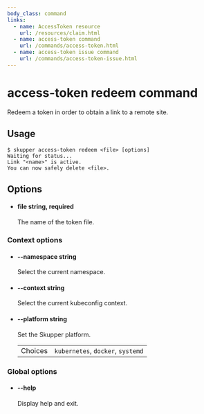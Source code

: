 ```yaml
---
body_class: command
links:
  - name: AccessToken resource
    url: /resources/claim.html
  - name: access-token command
    url: /commands/access-token.html
  - name: access-token issue command
    url: /commands/access-token-issue.html
---
```


# access-token redeem command

<section>

Redeem a token in order to obtain a link to a remote site.

</section>

<section>

## Usage

~~~ shell
$ skupper access-token redeem <file> [options]
Waiting for status...
Link "<name>" is active.
You can now safely delete <file>.
~~~

</section>

<section>

## Options

- <h4 id="file">file <span class="option-info">string, required</span></h4>

  The name of the token file.

  
### Context options

- <h4 id="namespace">--namespace <span class="option-info">string</span></h4>

  Select the current namespace.

  
- <h4 id="context">--context <span class="option-info">string</span></h4>

  Select the current kubeconfig context.

  
- <h4 id="platform">--platform <span class="option-info">string</span></h4>

  Set the Skupper platform.

  | | |
  |-|-|
  | Choices | `kubernetes`, `docker`, `systemd` |
  
### Global options

- <h4 id="help">--help <span class="option-info"></span></h4>

  Display help and exit.

  
</section>
